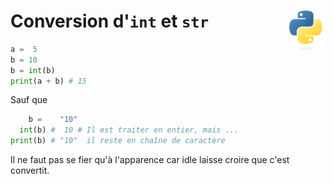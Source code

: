 # **Conversion d'`int` et `str`**<a href="../../../../"><img align="right" src="../../../../assets/logo/Python-logo-notext.svg" alt="Python" height="64px"></a>
```py
a =  5
b = 10
b = int(b)
print(a + b) # 15
```
Sauf que
```py
    b =    "10"
  int(b) #  10 # Il est traiter en entier, mais ...
print(b) # "10"  il reste en chaîne de caractère
```
Il ne faut pas se fier qu'à l'apparence car idle laisse croire que c'est convertit.